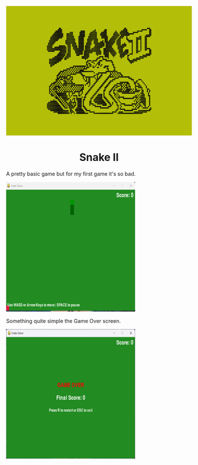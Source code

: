 <img src="Data/Banner-Snake.png"  width="900" height="350" />

<h1 align="center">Snake II</h1> 

<p>A pretty basic game but for my first game it's so bad.</p> 
<img src="Data/Juego.png" width="350" height="350" />

<p>Something quite simple the Game Over screen.</p> 
<img src="Data/Perder.png" width="350" height="350" />
